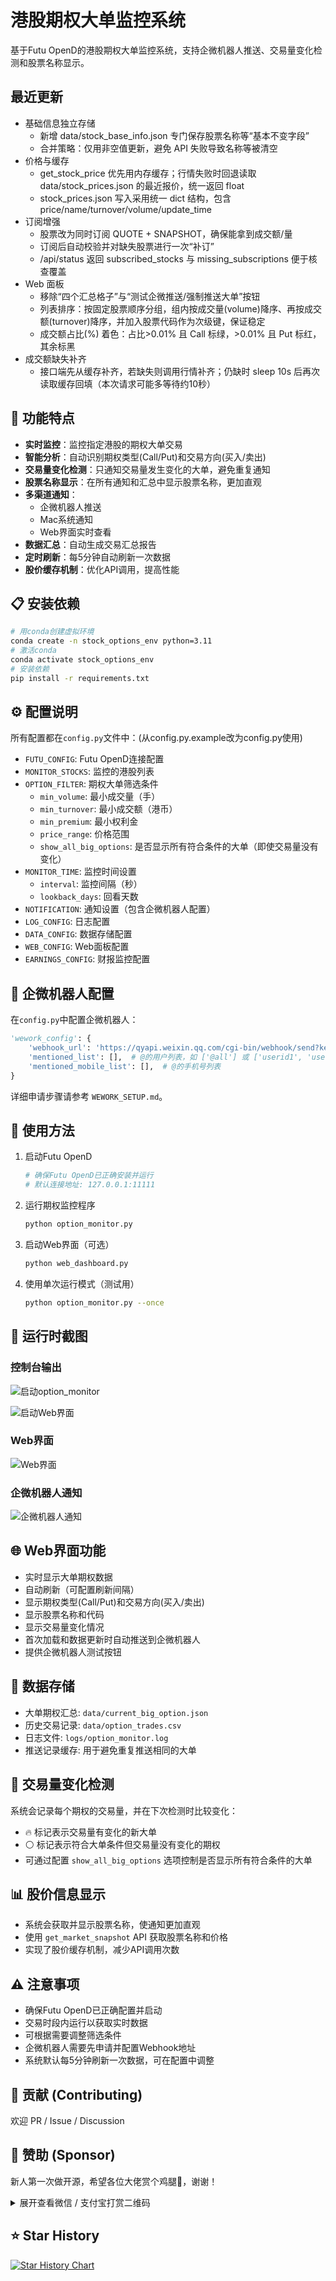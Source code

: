 # 港股期权大单监控系统

基于Futu OpenD的港股期权大单监控系统，支持企微机器人推送、交易量变化检测和股票名称显示。

## 最近更新

- 基础信息独立存储
  - 新增 data/stock_base_info.json 专门保存股票名称等“基本不变字段”
  - 合并策略：仅用非空值更新，避免 API 失败导致名称等被清空
- 价格与缓存
  - get_stock_price 优先用内存缓存；行情失败时回退读取 data/stock_prices.json 的最近报价，统一返回 float
  - stock_prices.json 写入采用统一 dict 结构，包含 price/name/turnover/volume/update_time
- 订阅增强
  - 股票改为同时订阅 QUOTE + SNAPSHOT，确保能拿到成交额/量
  - 订阅后自动校验并对缺失股票进行一次“补订”
  - /api/status 返回 subscribed_stocks 与 missing_subscriptions 便于核查覆盖
- Web 面板
  - 移除“四个汇总格子”与“测试企微推送/强制推送大单”按钮
  - 列表排序：按固定股票顺序分组，组内按成交量(volume)降序、再按成交额(turnover)降序，并加入股票代码作为次级键，保证稳定
  - 成交额占比(%) 着色：占比>0.01% 且 Call 标绿，>0.01% 且 Put 标红，其余标黑
- 成交额缺失补齐
  - 接口端先从缓存补齐，若缺失则调用行情补齐；仍缺时 sleep 10s 后再次读取缓存回填（本次请求可能多等待约10秒）

## 🚀 功能特点

- **实时监控**：监控指定港股的期权大单交易
- **智能分析**：自动识别期权类型(Call/Put)和交易方向(买入/卖出)
- **交易量变化检测**：只通知交易量发生变化的大单，避免重复通知
- **股票名称显示**：在所有通知和汇总中显示股票名称，更加直观
- **多渠道通知**：
  - 企微机器人推送
  - Mac系统通知
  - Web界面实时查看
- **数据汇总**：自动生成交易汇总报告
- **定时刷新**：每5分钟自动刷新一次数据
- **股价缓存机制**：优化API调用，提高性能

## 📋 安装依赖

```bash
# 用conda创建虚拟环境
conda create -n stock_options_env python=3.11
# 激活conda
conda activate stock_options_env
# 安装依赖
pip install -r requirements.txt
```

## ⚙️ 配置说明

所有配置都在`config.py`文件中：(从config.py.example改为config.py使用)

- `FUTU_CONFIG`: Futu OpenD连接配置
- `MONITOR_STOCKS`: 监控的港股列表
- `OPTION_FILTER`: 期权大单筛选条件
  - `min_volume`: 最小成交量（手）
  - `min_turnover`: 最小成交额（港币）
  - `min_premium`: 最小权利金
  - `price_range`: 价格范围
  - `show_all_big_options`: 是否显示所有符合条件的大单（即使交易量没有变化）
- `MONITOR_TIME`: 监控时间设置
  - `interval`: 监控间隔（秒）
  - `lookback_days`: 回看天数
- `NOTIFICATION`: 通知设置（包含企微机器人配置）
- `LOG_CONFIG`: 日志配置
- `DATA_CONFIG`: 数据存储配置
- `WEB_CONFIG`: Web面板配置
- `EARNINGS_CONFIG`: 财报监控配置

## 🔧 企微机器人配置

在`config.py`中配置企微机器人：

```python
'wework_config': {
    'webhook_url': 'https://qyapi.weixin.qq.com/cgi-bin/webhook/send?key=xxxxxxxx',  # 企微机器人webhook地址
    'mentioned_list': [],  # @的用户列表，如 ['@all'] 或 ['userid1', 'userid2']
    'mentioned_mobile_list': [],  # @的手机号列表
}
```

详细申请步骤请参考 `WEWORK_SETUP.md`。

## 📱 使用方法

1. 启动Futu OpenD
   ```bash
   # 确保Futu OpenD已正确安装并运行
   # 默认连接地址: 127.0.0.1:11111
   ```

2. 运行期权监控程序
   ```bash
   python option_monitor.py
   ```



3. 启动Web界面（可选）
   ```bash
   python web_dashboard.py
   ```

4. 使用单次运行模式（测试用）
   ```bash
   python option_monitor.py --once
   ```

## 📸 运行时截图

### 控制台输出
![启动option_monitor](screenshots/console_output2.png)

![启动Web界面](screenshots/console_output.png)

### Web界面
![Web界面](screenshots/web_dashboard.png)

### 企微机器人通知
![企微机器人通知](screenshots/wework_notification.png)


## 🌐 Web界面功能

- 实时显示大单期权数据
- 自动刷新（可配置刷新间隔）
- 显示期权类型(Call/Put)和交易方向(买入/卖出)
- 显示股票名称和代码
- 显示交易量变化情况
- 首次加载和数据更新时自动推送到企微机器人
- 提供企微机器人测试按钮

## 💾 数据存储

- 大单期权汇总: `data/current_big_option.json`
- 历史交易记录: `data/option_trades.csv`
- 日志文件: `logs/option_monitor.log`
- 推送记录缓存: 用于避免重复推送相同的大单

## 🔄 交易量变化检测

系统会记录每个期权的交易量，并在下次检测时比较变化：
- 🔥 标记表示交易量有变化的新大单
- ⚪ 标记表示符合大单条件但交易量没有变化的期权
- 可通过配置 `show_all_big_options` 选项控制是否显示所有符合条件的大单

## 📊 股价信息显示

- 系统会获取并显示股票名称，使通知更加直观
- 使用 `get_market_snapshot` API 获取股票名称和价格
- 实现了股价缓存机制，减少API调用次数

## ⚠️ 注意事项

- 确保Futu OpenD已正确配置并启动
- 交易时段内运行以获取实时数据
- 可根据需要调整筛选条件
- 企微机器人需要先申请并配置Webhook地址
- 系统默认每5分钟刷新一次数据，可在配置中调整


## 🤝 贡献 (Contributing)

欢迎 PR / Issue / Discussion  


## 💖 赞助 (Sponsor)

新人第一次做开源，希望各位大佬赏个鸡腿🍗，谢谢！

<details>
<summary>展开查看微信 / 支付宝打赏二维码</summary>

<p>
  <img src="screenshots/wx.png" alt="微信赞赏码" width="230" />
  <img src="screenshots/zfb.png" alt="支付宝收款码" width="230" />
</p>

</details>



## ⭐ Star History

[![Star History Chart](https://api.star-history.com/svg?repos=altenli/large_stock_options_monitor&type=Date)](https://star-history.com/#altenli/large_stock_options_monitor&Date)